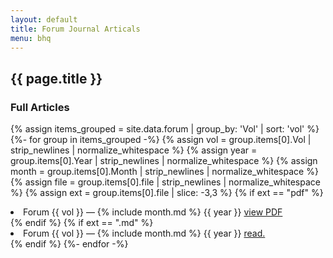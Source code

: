 ```yaml
---
layout: default
title: Forum Journal Articals
menu: bhq
---
```


## {{ page.title }}


### Full Articles

{% assign items_grouped = site.data.forum | group_by: 'Vol' | sort: 'vol' %}
{%- for group in items_grouped -%}
{% assign vol = group.items[0].Vol | strip_newlines | normalize_whitespace %}
{% assign year = group.items[0].Year | strip_newlines | normalize_whitespace %}
{% assign month = group.items[0].Month | strip_newlines | normalize_whitespace %}
{% assign file = group.items[0].file | strip_newlines | normalize_whitespace %}
{% assign ext = group.items[0].file | slice: -3,3 %}
{% if ext == "pdf" %}<li>Forum {{ vol }} &mdash; {% include month.md %} {{ year }} <a href="/pdf/{{- file -}}">view PDF</a></li>{% endif %}
{% if ext == ".md" %}<li>Forum {{ vol }} &mdash; {% include month.md %} {{ year }} <a href="/bhq/forum/volumes/{{- file | replace: '.md', '/' -}}">read.</a></li>{% endif %}
{%- endfor -%}
